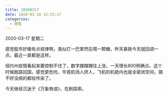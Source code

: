 ```yaml
---
title: 20200317
date: 2020-03-18 22:23:17
categories:
  - 随笔
---
```

2020-03-17 星期二

感觉股市好像有点规律啊，类似打一巴掌然后喂一颗糖，昨天暴跌今天就回调一点，最近一直都是这样。

纽约州疫情看起来要控制不住了，数字蹭蹭蹭往上涨，一天增长800例确诊。这个时候跑路回国，感觉更危险，毕竟机场人挤人，飞机的机舱内也是全密闭空间，搞不好没病的都给传染了。

今天继续沉迷于《万象物语》，在刷探索。